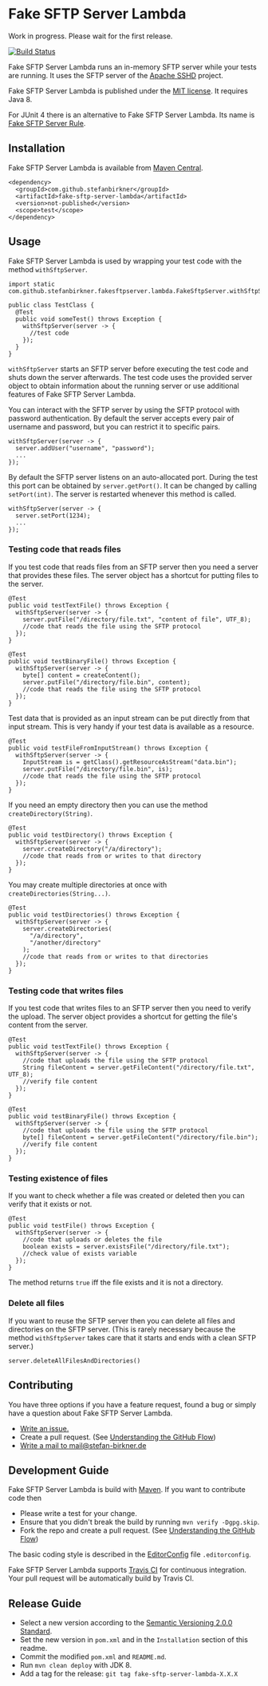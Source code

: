 # Fake SFTP Server Lambda

Work in progress. Please wait for the first release.

[![Build Status](https://travis-ci.org/stefanbirkner/fake-sftp-server-lambda.svg?branch=master)](https://travis-ci.org/stefanbirkner/fake-sftp-server-lambda)

Fake SFTP Server Lambda runs an in-memory SFTP server while your tests are
running. It uses the SFTP server of the
[Apache SSHD](http://mina.apache.org/sshd-project/index.html) project.

Fake SFTP Server Lambda is published under the
[MIT license](http://opensource.org/licenses/MIT). It requires Java 8.

For JUnit 4 there is an alternative to Fake SFTP Server Lambda. Its name is
[Fake SFTP Server Rule](https://github.com/stefanbirkner/fake-sftp-server-rule).


## Installation

Fake SFTP Server Lambda is available from
[Maven Central](https://search.maven.org/#search|ga|1|fake-sftp-server-lambda).

    <dependency>
      <groupId>com.github.stefanbirkner</groupId>
      <artifactId>fake-sftp-server-lambda</artifactId>
      <version>not-published</version>
      <scope>test</scope>
    </dependency>

## Usage

Fake SFTP Server Lambda is used by wrapping your test code with the method
`withSftpServer`.

    import static com.github.stefanbirkner.fakesftpserver.lambda.FakeSftpServer.withSftpServer;

    public class TestClass {
      @Test
      public void someTest() throws Exception {
        withSftpServer(server -> {
          //test code
        });
      }
    }

`withSftpServer` starts an SFTP server before executing the test code and shuts
down the server afterwards. The test code uses the provided server object to
obtain information about the running server or use additional features of Fake
SFTP Server Lambda.

You can interact with the SFTP server by using the SFTP protocol with password
authentication. By default the server accepts every pair of username and
password, but you can restrict it to specific pairs.

    withSftpServer(server -> {
      server.addUser("username", "password");
      ...
    });

By default the SFTP server listens on an auto-allocated port. During the test
this port can be obtained by `server.getPort()`. It can be changed by calling
`setPort(int)`. The server is restarted whenever this method is called.


    withSftpServer(server -> {
      server.setPort(1234);
      ...
    });


### Testing code that reads files

If you test code that reads files from an SFTP server then you need a server
that provides these files. The server object has a shortcut for putting files
to the server.

    @Test
    public void testTextFile() throws Exception {
      withSftpServer(server -> {
        server.putFile("/directory/file.txt", "content of file", UTF_8);
        //code that reads the file using the SFTP protocol
      });
    }

    @Test
    public void testBinaryFile() throws Exception {
      withSftpServer(server -> {
        byte[] content = createContent();
        server.putFile("/directory/file.bin", content);
        //code that reads the file using the SFTP protocol
      });
    }

Test data that is provided as an input stream can be put directly from that
input stream. This is very handy if your test data is available as a resource.

    @Test
    public void testFileFromInputStream() throws Exception {
      withSftpServer(server -> {
        InputStream is = getClass().getResourceAsStream("data.bin");
        server.putFile("/directory/file.bin", is);
        //code that reads the file using the SFTP protocol
      });
    }

If you need an empty directory then you can use the method
`createDirectory(String)`.

    @Test
    public void testDirectory() throws Exception {
      withSftpServer(server -> {
        server.createDirectory("/a/directory");
        //code that reads from or writes to that directory
      });
    }

You may create multiple directories at once with `createDirectories(String...)`.

    @Test
    public void testDirectories() throws Exception {
      withSftpServer(server -> {
        server.createDirectories(
          "/a/directory",
          "/another/directory"
        );
        //code that reads from or writes to that directories
      });
    }


### Testing code that writes files

If you test code that writes files to an SFTP server then you need to verify
the upload. The server object provides a shortcut for getting the file's
content from the server.

    @Test
    public void testTextFile() throws Exception {
      withSftpServer(server -> {
        //code that uploads the file using the SFTP protocol
        String fileContent = server.getFileContent("/directory/file.txt", UTF_8);
        //verify file content
      });
    }

    @Test
    public void testBinaryFile() throws Exception {
      withSftpServer(server -> {
        //code that uploads the file using the SFTP protocol
        byte[] fileContent = server.getFileContent("/directory/file.bin");
        //verify file content
      });
    }

### Testing existence of files

If you want to check whether a file was created or deleted then you can verify
that it exists or not.

    @Test
    public void testFile() throws Exception {
      withSftpServer(server -> {
        //code that uploads or deletes the file
        boolean exists = server.existsFile("/directory/file.txt");
        //check value of exists variable
      });
    }

The method returns `true` iff the file exists and it is not a directory.

### Delete all files

If you want to reuse the SFTP server then you can delete all files and
directories on the SFTP server. (This is rarely necessary because the method
`withSftpServer` takes care that it starts and ends with a clean SFTP server.)

    server.deleteAllFilesAndDirectories()

## Contributing

You have three options if you have a feature request, found a bug or
simply have a question about Fake SFTP Server Lambda.

* [Write an issue.](https://github.com/stefanbirkner/fake-sftp-server-lambda/issues/new)
* Create a pull request. (See [Understanding the GitHub Flow](https://guides.github.com/introduction/flow/index.html))
* [Write a mail to mail@stefan-birkner.de](mailto:mail@stefan-birkner.de)


## Development Guide

Fake SFTP Server Lambda is build with [Maven](http://maven.apache.org/). If you
want to contribute code then

* Please write a test for your change.
* Ensure that you didn't break the build by running `mvn verify -Dgpg.skip`.
* Fork the repo and create a pull request. (See [Understanding the GitHub Flow](https://guides.github.com/introduction/flow/index.html))

The basic coding style is described in the
[EditorConfig](http://editorconfig.org/) file `.editorconfig`.

Fake SFTP Server Lambda supports [Travis CI](https://travis-ci.org/) for
continuous integration. Your pull request will be automatically build by Travis
CI.


## Release Guide

* Select a new version according to the
  [Semantic Versioning 2.0.0 Standard](http://semver.org/).
* Set the new version in `pom.xml` and in the `Installation` section of
  this readme.
* Commit the modified `pom.xml` and `README.md`.
* Run `mvn clean deploy` with JDK 8.
* Add a tag for the release: `git tag fake-sftp-server-lambda-X.X.X`
